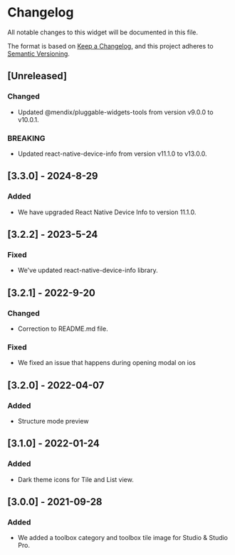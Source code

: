 # Changelog

All notable changes to this widget will be documented in this file.

The format is based on [Keep a Changelog](https://keepachangelog.com/en/1.0.0/), and this project adheres to [Semantic Versioning](https://semver.org/spec/v2.0.0.html).

## [Unreleased]

### Changed

-   Updated @mendix/pluggable-widgets-tools from version v9.0.0 to v10.0.1.

### BREAKING

-   Updated react-native-device-info from version v11.1.0 to v13.0.0.

## [3.3.0] - 2024-8-29

### Added

-   We have upgraded React Native Device Info to version 11.1.0.

## [3.2.2] - 2023-5-24

### Fixed

-   We've updated react-native-device-info library.

## [3.2.1] - 2022-9-20

### Changed

-   Correction to README.md file.

### Fixed

-   We fixed an issue that happens during opening modal on ios

## [3.2.0] - 2022-04-07

### Added

-   Structure mode preview

## [3.1.0] - 2022-01-24

### Added

-   Dark theme icons for Tile and List view.

## [3.0.0] - 2021-09-28

### Added

-   We added a toolbox category and toolbox tile image for Studio & Studio Pro.
